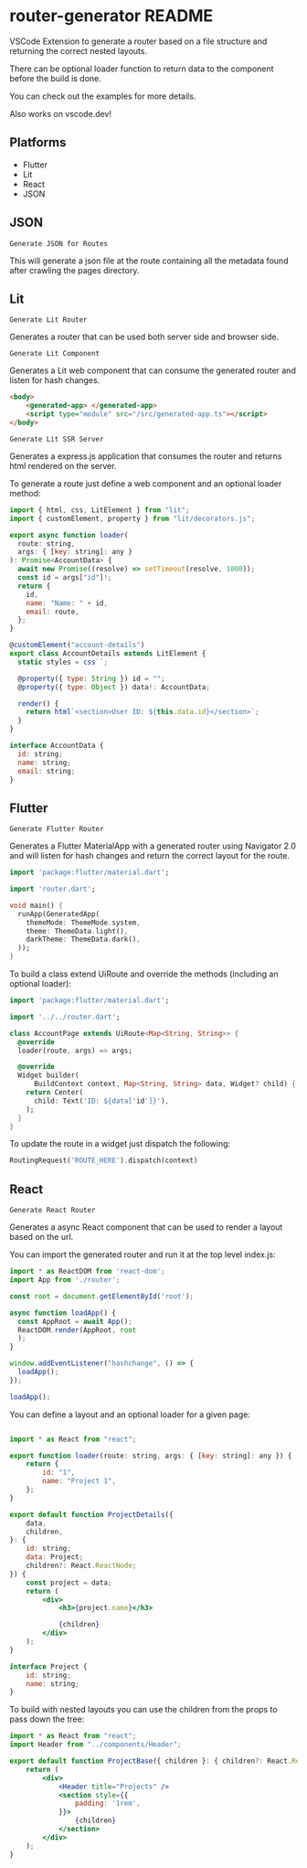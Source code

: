 # router-generator README

VSCode Extension to generate a router based on a file structure and returning the correct nested layouts.

There can be optional loader function to return data to the component before the build is done.

You can check out the examples for more details.

Also works on vscode.dev!

## Platforms

- Flutter
- Lit
- React
- JSON

## JSON

`Generate JSON for Routes`

This will generate a json file at the route containing all the metadata found after crawling the pages directory.

## Lit

`Generate Lit Router`

Generates a router that can be used both server side and browser side.

`Generate Lit Component`

Generates a Lit web component that can consume the generated router and listen for hash changes.

```html
<body>
    <generated-app> </generated-app>
    <script type="module" src="/src/generated-app.ts"></script>
</body>
```

`Generate Lit SSR Server`

Generates a express.js application that consumes the router and returns html rendered on the server.

To generate a route just define a web component and an optional loader method:


```js
import { html, css, LitElement } from "lit";
import { customElement, property } from "lit/decorators.js";

export async function loader(
  route: string,
  args: { [key: string]: any }
): Promise<AccountData> {
  await new Promise((resolve) => setTimeout(resolve, 1000));
  const id = args["id"]!;
  return {
    id,
    name: "Name: " + id,
    email: route,
  };
}

@customElement("account-details")
export class AccountDetails extends LitElement {
  static styles = css``;

  @property({ type: String }) id = "";
  @property({ type: Object }) data!: AccountData;

  render() {
    return html`<section>User ID: ${this.data.id}</section>`;
  }
}

interface AccountData {
  id: string;
  name: string;
  email: string;
}

```

## Flutter

`Generate Flutter Router`

Generates a Flutter MaterialApp with a generated router using Navigator 2.0 and will listen for hash changes and return the correct layout for the route.

```dart
import 'package:flutter/material.dart';

import 'router.dart';

void main() {
  runApp(GeneratedApp(
    themeMode: ThemeMode.system,
    theme: ThemeData.light(),
    darkTheme: ThemeData.dark(),
  ));
}

```

To build a class extend UiRoute and override the methods (including an optional loader):

```dart
import 'package:flutter/material.dart';

import '../../router.dart';

class AccountPage extends UiRoute<Map<String, String>> {
  @override
  loader(route, args) => args;

  @override
  Widget builder(
      BuildContext context, Map<String, String> data, Widget? child) {
    return Center(
      child: Text('ID: ${data['id']}'),
    );
  }
}

```

To update the route in a widget just dispatch the following:

```dart
RoutingRequest('ROUTE_HERE').dispatch(context)
```

## React

`Generate React Router`

Generates a async React component that can be used to render a layout based on the url.

You can import the generated router and run it at the top level index.js:

```jsx
import * as ReactDOM from 'react-dom';
import App from './router';

const root = document.getElementById('root');

async function loadApp() {
  const AppRoot = await App();
  ReactDOM.render(AppRoot, root
  );
}

window.addEventListener("hashchange", () => {
  loadApp();
});

loadApp();
```

You can define a layout and an optional loader for a given page:

```jsx

import * as React from "react";

export function loader(route: string, args: { [key: string]: any }) {
    return {
        id: "1",
        name: "Project 1",
    };
}

export default function ProjectDetails({
    data,
    children,
}: {
    id: string;
    data: Project;
    children?: React.ReactNode;
}) {
    const project = data;
    return (
        <div>
            <h3>{project.name}</h3>

            {children}
        </div>
    );
}

interface Project {
    id: string;
    name: string;
}

```

To build with nested layouts you can use the children from the props to pass down the tree:

```jsx
import * as React from "react";
import Header from "../components/Header";

export default function ProjectBase({ children }: { children?: React.ReactNode }) {
    return (
        <div>
            <Header title="Projects" />
            <section style={{
                padding: '1rem',
            }}>
                {children}
            </section>
        </div>
    );
}

```